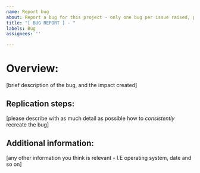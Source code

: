 ```yaml
---
name: Report bug
about: Report a bug for this project - only one bug per issue raised, please
title: "[ BUG REPORT ] - "
labels: Bug
assignees: ''

---
```


# Overview:
[brief description of the bug, and the impact created]

## Replication steps:
[please describe with as much detail as possible how to *consistently* recreate the bug]

## Additional information:
[any other information you think is relevant - I.E operating system, date and so on]
